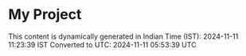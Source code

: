 # My Project

This content is dynamically generated in Indian Time (IST): 2024-11-11 11:23:39 IST
Converted to UTC: 2024-11-11 05:53:39 UTC
